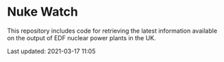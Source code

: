 # Nuke Watch

This repository includes code for retrieving the latest information available on the output of EDF nuclear power plants in the UK.

Last updated: 2021-03-17 11:05
